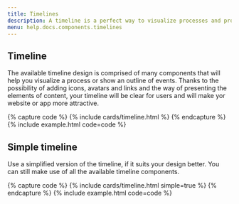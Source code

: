 ```yaml
---
title: Timelines
description: A timeline is a perfect way to visualize processes and projects, as it's easy to read and attractive for users. You can use it to give an overview of events, present an agenda or point out important points in time.
menu: help.docs.components.timelines
---
```



## Timeline

The available timeline design is comprised of many components that will help you visualize a process or show an outline of events. Thanks to the possibility of adding icons, avatars and links and the way of presenting the elements of content, your timeline will be clear for users and will make yor website or app more attractive.

{% capture code %}
{% include cards/timeline.html %}
{% endcapture %}
{% include example.html code=code %}


## Simple timeline

Use a simplified version of the timeline, if it suits your design better. You can still make use of all the available timeline components.

{% capture code %}
{% include cards/timeline.html simple=true %}
{% endcapture %}
{% include example.html code=code %}

